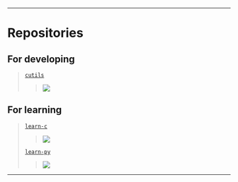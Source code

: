 ------

# Repositories

## For developing
  > [`cutils`](https://github.com/PrairieFire2b/cutils)
  > > <img src="https://github-readme-stats.vercel.app/api/pin/?username=PrairieFire2b&repo=cutils">

## For learning
  > [`learn-c`](https://github.com/PrairieFire2b/learn-c/)
  > > <img src="https://github-readme-stats.vercel.app/api/pin/?username=PrairieFire2b&repo=learn-c">
  > [`learn-py`](https://github.com/PrairieFire2b/learn-py)
  > > <img src="https://github-readme-stats.vercel.app/api/pin/?username=PrairieFire2b&repo=learn-py">

------
